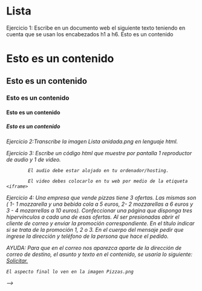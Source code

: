 # Lista
Ejercicio 1: Escribe en un documento web el siguiente texto teniendo en cuenta que se usan los encabezados h1 a h6.
    Esto es un contenido <h1>
    Esto es un contenido <h2>
    Esto es un contenido <h3>
    Esto es un contenido <h4>
    Esto es un contenido <h5>
    Esto es un contenido <h6>

Ejercicio 2:Transcribe la imagen Lista anidada.png en lenguaje html.

Ejercicio 3: Escribe un código html que muestre por pantalla 1 reproductor de audio y 1 de video.

            El audio debe estar alojado en tu ordenador/hosting.

            El video debes colocarlo en tu web por medio de la etiqueta <iframe>


Ejercicio 4: Una empresa que vende pizzas tiene 3 ofertas. Las mismas son ( 1- 1
    mozzarella y una bebida cola a 5 euros, 2- 2 mozzarellas a 6 euros y 3 - 4 mozarrellas a 10
    euros). Confeccionar una página que disponga tres hipervínculos a cada una de esas ofertas.
    Al ser presionadas abrir el cliente de correo y enviar la promoción correspondiente. En el
    título indicar si se trata de la promoción 1, 2 o 3. En el cuerpo del mensaje pedir que ingrese
    la dirección y teléfono de la persona que hace el pedido.

AYUDA: Para que en el correo nos aparezca aparte de la dirección de correo de destino, el
    asunto y texto en el contenido, se usaría lo siguiente:
    <a href="mailto:pizzas@gmail.com?subject=Promoción 1&body=Ingrese aquí su dirección
    y teléfono:">Solicitar.</a>

    El aspecto final lo ven en la imagen Pizzas.png
 -->
